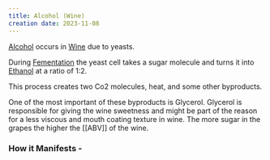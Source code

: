 ```yaml
---
title: Alcohol (Wine)
creation date: 2023-11-08
---
```

[Alcohol](Areas/bartending/Alcohol.md) occurs in [Wine](Areas/bartending/Wine/Wine.md) due to yeasts. 

During [Fementation](Areas/bartending/Spirits/Fermentation) the yeast cell takes a sugar molecule and turns it into [Ethanol](Areas/bartending/Ethanol.md) at a ratio of 1:2.

This process creates two Co2 molecules, heat, and some other byproducts. 

One of the most important of these byproducts is Glycerol. Glycerol is responsible for giving the wine sweetness and might be part of the reason for a less viscous and mouth coating texture in wine. 
The more sugar in the grapes the higher the [[ABV]] of the wine. 

### How it Manifests - 

